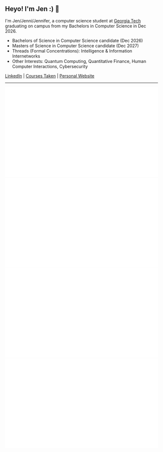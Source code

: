 ## Heyo! I'm Jen :) 👋

<!--
**jen051/jen051** is a ✨ _special_ ✨ repository because its `README.md` (this file) appears on your GitHub profile. -->
I'm Jen/Jenni/Jennifer, a computer science student at <a href="https://www.gatech.edu/" target="_blank">Georgia Tech</a> graduating on campus from my Bachelors in Computer Science in Dec 2026. 

- Bachelors of Science in Computer Science candidate (Dec 2026)
- Masters of Science in Computer Science candidate (Dec 2027)
- Threads (Formal Concentrations): Intelligence & Information Internetworks
- Other Interests: Quantum Computing, Quantitative Finance, Human Computer Interactions, Cybersecurity
  
[LinkedIn](https://www.linkedin.com/in/jenjiang5/) | [Courses Taken](/courses.md) | [Personal Website](https://jencodes.vercel.app/)

---

<div align="center">
<a>
<img src="https://raw.githubusercontent.com/jen051/github-stats/master/generated/overview.svg#gh-dark-mode-only" />
<img src="https://raw.githubusercontent.com/jen051/github-stats/master/generated/languages.svg#gh-dark-mode-only" />
</a>

<a>
<img src="https://raw.githubusercontent.com/jen051/github-stats/master/generated/overview.svg#gh-light-mode-only" />
<img src="https://raw.githubusercontent.com/jen051/github-stats/master/generated/languages.svg#gh-light-mode-only" />
</a>

</div>
